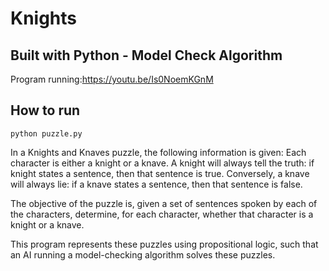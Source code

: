 # Knights

## Built with Python - Model Check Algorithm
Program running:https://youtu.be/Is0NoemKGnM

## How to run

```
python puzzle.py

```

In a Knights and Knaves puzzle, the following information is given: Each character is either a knight or a knave. A knight will always tell the truth: if knight states a sentence, then that sentence is true. Conversely, a knave will always lie: if a knave states a sentence, then that sentence is false.

The objective of the puzzle is, given a set of sentences spoken by each of the characters, determine, for each character, whether that character is a knight or a knave.

This program represents these puzzles using propositional logic, such that an AI running a model-checking algorithm solves these puzzles.
